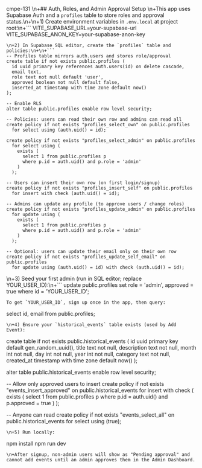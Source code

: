 cmpe-131
\n+## Auth, Roles, and Admin Approval Setup
\n+This app uses Supabase Auth and a `profiles` table to store roles and approval status.\n+\n+1) Create environment variables in `.env.local` at project root:\n+```
VITE_SUPABASE_URL=your-supabase-url
VITE_SUPABASE_ANON_KEY=your-supabase-anon-key
```
\n+2) In Supabase SQL editor, create the `profiles` table and policies:\n+\n+```
-- Profiles table mirrors auth.users and stores role/approval
create table if not exists public.profiles (
  id uuid primary key references auth.users(id) on delete cascade,
  email text,
  role text not null default 'user',
  approved boolean not null default false,
  inserted_at timestamp with time zone default now()
);

-- Enable RLS
alter table public.profiles enable row level security;

-- Policies: users can read their own row and admins can read all
create policy if not exists "profiles_select_own" on public.profiles
  for select using (auth.uid() = id);

create policy if not exists "profiles_select_admin" on public.profiles
  for select using (
    exists (
      select 1 from public.profiles p
      where p.id = auth.uid() and p.role = 'admin'
    )
  );

-- Users can insert their own row (on first login/signup)
create policy if not exists "profiles_insert_self" on public.profiles
  for insert with check (auth.uid() = id);

-- Admins can update any profile (to approve users / change roles)
create policy if not exists "profiles_update_admin" on public.profiles
  for update using (
    exists (
      select 1 from public.profiles p
      where p.id = auth.uid() and p.role = 'admin'
    )
  );

-- Optional: users can update their email only on their own row
create policy if not exists "profiles_update_self_email" on public.profiles
  for update using (auth.uid() = id) with check (auth.uid() = id);
```
\n+3) Seed your first admin (run in SQL editor; replace YOUR_USER_ID):\n+```
update public.profiles
set role = 'admin', approved = true
where id = 'YOUR_USER_ID';
```
To get `YOUR_USER_ID`, sign up once in the app, then query:
```
select id, email from public.profiles;
```
\n+4) Ensure your `historical_events` table exists (used by Add Event):
```
create table if not exists public.historical_events (
  id uuid primary key default gen_random_uuid(),
  title text not null,
  description text not null,
  month int not null,
  day int not null,
  year int not null,
  category text not null,
  created_at timestamp with time zone default now()
);

alter table public.historical_events enable row level security;

-- Allow only approved users to insert
create policy if not exists "events_insert_approved" on public.historical_events
  for insert with check (
    exists (
      select 1 from public.profiles p
      where p.id = auth.uid() and p.approved = true
    )
  );

-- Anyone can read
create policy if not exists "events_select_all" on public.historical_events
  for select using (true);
```
\n+5) Run locally:
```
npm install
npm run dev
```
\n+After signup, non-admin users will show as "Pending approval" and cannot add events until an admin approves them in the Admin Dashboard.
